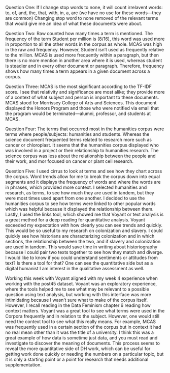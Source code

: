 Question One: If I change stop words to none, it will count irrelavent words: to, of, and, the, that, with, in, a, are (we have no use for these words—they are common) Changing stop word to none removed of the relevant terms that would give me an idea of what these documents were about. 

Question Two: Raw counted how many times a term is mentioned. The frequency of the term Student per million is (8/16), this word was used more in proportion to all the other words in the corpus as whole. MCAS was high in the raw and frequency. However, Student isn’t used as frequently relative to the million. MCAS is used more frequently within a paragraph, but then there is no more mention in another area where it is used, whereas student is steadier and in every other document or paragraph. Therefore, frequency shows how many times a term appears in a given document across a corpus. 

Question Three: MCAS is the most significant according to the TF-IDF score. I see that relativity and significance are most alike; they provide more of a context of what subject and person is important to these documents. MCAS stood for Morrissey College of Arts and
Sciences. This document displayed the Honors Program and those who were notified via email that the program would be terminated—alumni, professor, and students at MCAS.

Question Four: The terms that occurred most in the humanities corpus were terms where people/subjects: humanities and students. Whereas the science document frequented terms related to research more such as cancer or chloroplast. It seems that the humanities corpus displayed who was involved in a project or their relationship to humanities research. The science corpus was less about the relationship between the people and their work, and mor focused on cancer or plant cell research. 


Question Five: I used cirrus to look at terms and see how they chart across the corpus. Word trends allow for me to break the corpus down into equal segments and it displays the frequency of words and where the words are in phrases, which provided more context. I selected humanities and research, as terms, to see how much they are used in tandem, but they were most times used apart from one another. I decided to use the humanities corpus to see how terms were linked to other popular words which was helpful because it displayed the relationship between them. Lastly, I used the links tool, which showed me that Voyant or text analysis is a great method for a deep reading for quantitative analysis.
Voyant exceeded my expectation with how clearly you can see trends and quickly. This would be so useful to my research on colonization and slavery. I could quickly see how historians are characterizing colonization and in which sections, the relationship between the two, and if slavery and colonization are used in tandem. This would save time in writing about historiography because I could pair two texts together to see how they match and diverge. I would like to know if you could understand sentiments or attitudes from text? Is there a tool for that? One can see the quantitative side but as a digital humanist I am interest in the qualitative assessment as well. 

Working this week with Voyant aligned with my week 4 experience when working with the post45 dataset. Voyant was an exploratory experience, where the tools helped me to see what may be relevant to a possible question using text analysis, but working with this interface was more intimidating because I wasn’t sure what to make of the corpus itself. However, I recall reading in the Data Feminism chapter 6 reading how context matters. Voyant was a great tool to see what terms were used in the Corpora frequently and in relation to the subject. However, one would still need the context tool to see what this really means. For example, MCAS was frequently used in a certain section of the corpus but in context it had no real mean other than it was the title of a university. I think this was a great example of how data is sometime just data, and you must read and investigate to discover the meaning of documents. This process seems to reveal the more quantitative side of DH work, which can be useful for getting work done quickly or needing the numbers on a particular topic, but it is only a starting point or a point for research that needs additional supplementation. 


